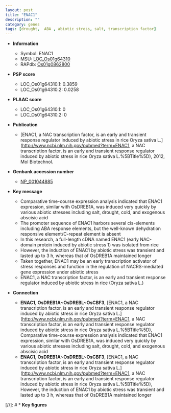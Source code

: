 ```yaml
---
layout: post
title: "ENAC1"
description: ""
category: genes
tags: [drought,  ABA , abiotic stress, salt, transcription factor]
---
```


* **Information**  
    + Symbol: ENAC1  
    + MSU: [LOC_Os01g64310](http://rice.plantbiology.msu.edu/cgi-bin/ORF_infopage.cgi?orf=LOC_Os01g64310)  
    + RAPdb: [Os01g0862800](http://rapdb.dna.affrc.go.jp/viewer/gbrowse_details/irgsp1?name=Os01g0862800)  

* **PSP score**  
    + LOC_Os01g64310.1: 0.3859 
    + LOC_Os01g64310.2: 0.0258 

* **PLAAC score**  
    + LOC_Os01g64310.1: 0 
    + LOC_Os01g64310.2: 0 

* **Publication**  
    + [ENAC1, a NAC transcription factor, is an early and transient response regulator induced by abiotic stress in rice Oryza sativa L.](http://www.ncbi.nlm.nih.gov/pubmed?term=ENAC1, a NAC transcription factor, is an early and transient response regulator induced by abiotic stress in rice Oryza sativa L.%5BTitle%5D), 2012, Mol Biotechnol.

* **Genbank accession number**  
    + [NP_001044885](http://www.ncbi.nlm.nih.gov/nuccore/NP_001044885)

* **Key message**  
    + Comparative time-course expression analysis indicated that ENAC1 expression, similar with OsDREB1A, was induced very quickly by various abiotic stresses including salt, drought, cold, and exogenous abscisic acid
    + The promoter sequence of ENAC1 harbors several cis-elements including ABA response elements, but the well-known dehydration responsive element/C-repeat element is absent
    + In this research, a full-length cDNA named ENAC1 (early NAC-domain protein induced by abiotic stress 1) was isolated from rice
    + However, the induction of ENAC1 by abiotic stress was transient and lasted up to 3 h, whereas that of OsDREB1A maintained longer
    + Taken together, ENAC1 may be an early transcription activator of stress responses and function in the regulation of NACRS-mediated gene expression under abiotic stress
    + ENAC1, a NAC transcription factor, is an early and transient response regulator induced by abiotic stress in rice (Oryza sativa L.)

* **Connection**  
    + __ENAC1__, __OsDREB1A~OsDREBL~OsCBF3__, [ENAC1, a NAC transcription factor, is an early and transient response regulator induced by abiotic stress in rice Oryza sativa L.](http://www.ncbi.nlm.nih.gov/pubmed?term=ENAC1, a NAC transcription factor, is an early and transient response regulator induced by abiotic stress in rice Oryza sativa L.%5BTitle%5D), Comparative time-course expression analysis indicated that ENAC1 expression, similar with OsDREB1A, was induced very quickly by various abiotic stresses including salt, drought, cold, and exogenous abscisic acid
    + __ENAC1__, __OsDREB1A~OsDREBL~OsCBF3__, [ENAC1, a NAC transcription factor, is an early and transient response regulator induced by abiotic stress in rice Oryza sativa L.](http://www.ncbi.nlm.nih.gov/pubmed?term=ENAC1, a NAC transcription factor, is an early and transient response regulator induced by abiotic stress in rice Oryza sativa L.%5BTitle%5D), However, the induction of ENAC1 by abiotic stress was transient and lasted up to 3 h, whereas that of OsDREB1A maintained longer

[//]: # * **Key figures**  


